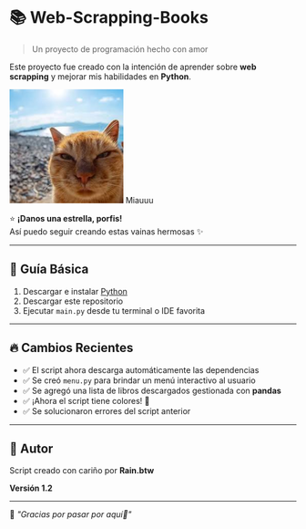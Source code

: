# 📚 Web-Scrapping-Books
> Un proyecto de programación hecho con amor

Este proyecto fue creado con la intención de aprender sobre **web scrapping** y mejorar mis habilidades en **Python**.

<img src="foto.png" width="200"/> Miauuu

⭐ **¡Danos una estrella, porfis!**  
Así puedo seguir creando estas vainas hermosas ✨

---

## 🚀 Guía Básica

1. Descargar e instalar [Python](https://www.python.org/)
2. Descargar este repositorio
3. Ejecutar `main.py` desde tu terminal o IDE favorita

---

## 🔥 Cambios Recientes

- ✅ El script ahora descarga automáticamente las dependencias
- ✅ Se creó `menu.py` para brindar un menú interactivo al usuario
- ✅ Se agregó una lista de libros descargados gestionada con **pandas**
- ✅ ¡Ahora el script tiene colores! 🎨
- ✅ Se solucionaron errores del script anterior

---

## 👤 Autor

Script creado con cariño por **Rain.btw**

**Versión 1.2**

---

💬 *"Gracias por pasar por aquí💖"*
